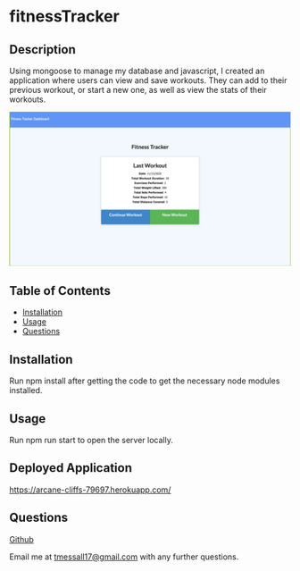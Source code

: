 # fitnessTracker

## Description
Using mongoose to manage my database and javascript, I created an application where users can view and save workouts. They can add to their previous workout, or start a new one, as well as view the stats of their workouts.

![Fitness Tracker](./public/fitness.png)

## Table of Contents
* [Installation](#installation)
* [Usage](#usage)
* [Questions](#questions)

## Installation
Run npm install after getting the code to get the necessary node modules installed.

## Usage
Run npm run start to open the server locally.

## Deployed Application
https://arcane-cliffs-79697.herokuapp.com/

## Questions
<a href="https://github.com/tmessall">Github</a>

Email me at tmessall17@gmail.com with any further questions.
